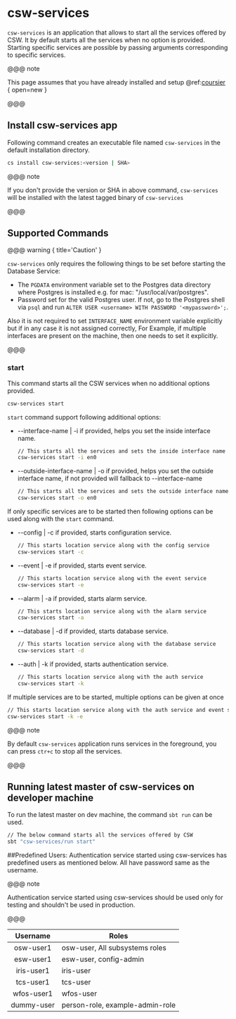 # csw-services

`csw-services` is an application that allows to start all the services offered by CSW.
It by default starts all the services when no option is provided. Starting specific services are possible by passing arguments corresponding to specific
services.

@@@ note

This page assumes that you have already installed and setup @ref:[coursier](csinstallation.md) { open=new }

@@@

## Install csw-services app

Following command creates an executable file named `csw-services` in the default installation directory.

```bash
cs install csw-services:<version | SHA>
```

@@@ note

If you don't provide the version or SHA in above command, `csw-services` will be installed with the latest tagged binary of `csw-services`

@@@

## Supported Commands

@@@ warning  { title='Caution' }

`csw-services` only requires the following things to be set before starting the Database Service:

- The `PGDATA` environment variable set to the Postgres data directory where Postgres is installed e.g. for mac: "/usr/local/var/postgres".
- Password set for the valid Postgres user. If not, go to the Postgres shell via `psql` and run `ALTER USER <username> WITH PASSWORD '<mypassword>';`.

Also it is not required to set `INTERFACE_NAME` environment variable explicitly but if in any case it is not assigned correctly, For Example,
if multiple interfaces are present on the machine, then one needs to set it explicitly.

@@@

### start

This command starts all the CSW services when no additional options provided.

```bash
csw-services start
```

`start` command support following additional options:

- --interface-name | -i if provided, helps you set the inside interface name.

    ```bash
    // This starts all the services and sets the inside interface name to en0.
    csw-services start -i en0
    ```  
- --outside-interface-name | -o if provided, helps you set the outside interface name, if not provided will fallback to --interface-name

    ```bash
    // This starts all the services and sets the outside interface name to en0.
    csw-services start -o en0
    ```  
  
If only  specific services are to be started then following options can be used along with the `start` command.
  
- --config | -c if provided, starts configuration service.

    ```bash
    // This starts location service along with the config service
    csw-services start -c
    ```

- --event | -e if provided, starts event service.

    ```bash
    // This starts location service along with the event service
    csw-services start -e
    ```

- --alarm | -a if provided, starts alarm service.

    ```bash
    // This starts location service along with the alarm service
    csw-services start -a
    ```
  
- --database | -d if provided, starts database service.

    ```bash
    // This starts location service along with the database service
    csw-services start -d
    ```
  
- --auth | -k if provided, starts authentication service.

    ```bash
    // This starts location service along with the auth service
    csw-services start -k
    ```

If multiple services are to be started, multiple options can be given at once

```bash
// This starts location service along with the auth service and event service
csw-services start -k -e
```

@@@ note

By default `csw-services` application runs services in the foreground, you can press `ctr+c` to stop all the services.

@@@

## Running latest master of csw-services on developer machine

 To run the latest master on dev machine, the command `sbt run` can be used.

```bash
// The below command starts all the services offered by CSW
sbt "csw-services/run start"
```

##Predefined Users:
Authentication service started using csw-services has predefined users as mentioned below. All have password same as the username.

@@@ note

Authentication service started using csw-services should be used only for testing and shouldn't be used in production.

@@@

| Username | Roles |
| :---: | --- |
| osw-user1 | osw-user, All subsystems roles |
| esw-user1 | esw-user, config-admin |
| iris-user1 | iris-user |
| tcs-user1 | tcs-user |
| wfos-user1 | wfos-user |
| dummy-user | person-role, example-admin-role |
